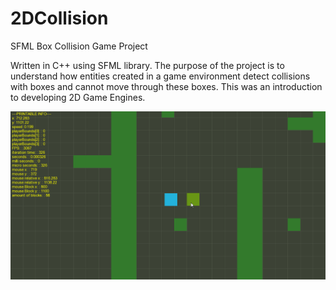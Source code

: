 # 2DCollision
SFML Box Collision Game Project

Written in C++ using SFML library. The purpose of the project is to understand
how entities created in a game environment detect collisions with boxes and cannot move through these boxes. This was an introduction to developing 2D Game Engines.

![Project Gif](2DCollisionSample1.gif)